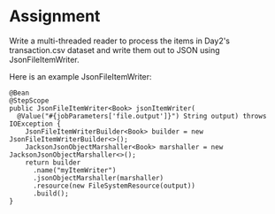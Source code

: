 # Assignment

Write a multi-threaded reader to process the items in Day2's transaction.csv dataset
and write them out to JSON using JsonFileItemWriter.

Here is an example JsonFileItemWriter:

```
@Bean
@StepScope
public JsonFileItemWriter<Book> jsonItemWriter(
  @Value("#{jobParameters['file.output']}") String output) throws IOException {
    JsonFileItemWriterBuilder<Book> builder = new JsonFileItemWriterBuilder<>();
    JacksonJsonObjectMarshaller<Book> marshaller = new JacksonJsonObjectMarshaller<>();
    return builder
      .name("myItemWriter")
      .jsonObjectMarshaller(marshaller)
      .resource(new FileSystemResource(output))
      .build();
}
```

